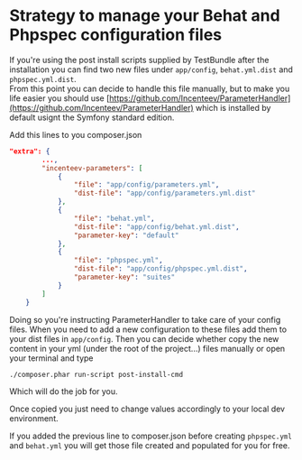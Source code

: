 # Strategy to manage your Behat and Phpspec configuration files

If you're using the post install scripts supplied by TestBundle after the installation you can find two new files under `app/config`, `behat.yml.dist` and `phpspec.yml.dist`.  
From this point you can decide to handle this file manually, but to make you life easier you should use [https://github.com/Incenteev/ParameterHandler](https://github.com/Incenteev/ParameterHandler) which is installed by default usignt the Symfony standard edition.

Add this lines to you composer.json

```json
"extra": {
        ...,
        "incenteev-parameters": [
            {
                "file": "app/config/parameters.yml",
                "dist-file": "app/config/parameters.yml.dist"
            },
            {
                "file": "behat.yml",
                "dist-file": "app/config/behat.yml.dist",
                "parameter-key": "default"
            },
            {
                "file": "phpspec.yml",
                "dist-file": "app/config/phpspec.yml.dist",
                "parameter-key": "suites"
            }
        ]
    }
```

Doing so you're instructing ParameterHandler to take care of your config files. When you need to add a new configuration to these files add them to your dist files in `app/config`. Then you can decide whether copy the new content in your yml (under the root of the project...) files manually or open your terminal and type 

```sh
./composer.phar run-script post-install-cmd
```
Which will do the job for you. 

Once copied you just need to change values accordingly to your local dev environment.

If you added the previous line to composer.json before creating `phpspec.yml` and `behat.yml` you will get those file created and populated for you for free.